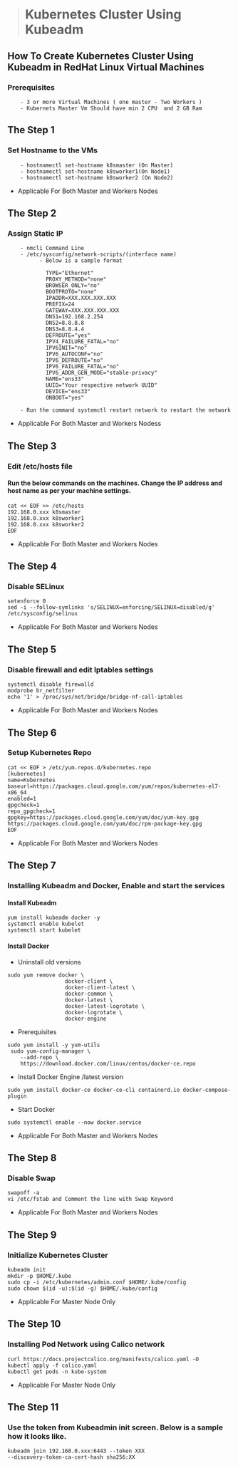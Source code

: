 > # Kubernetes Cluster Using Kubeadm

## How To Create Kubernetes Cluster Using Kubeadm in RedHat Linux Virtual Machines

###  Prerequisites
```
    - 3 or more Virtual Machines ( one master - Two Workers )
    - Kubernets Master Vm Should have min 2 CPU  and 2 GB Ram
```
## The Step 1
### Set Hostname to the VMs
```
    - hostnamectl set-hostname k8smaster (On Master)
    - hostnamectl set-hostname k8sworker1(On Node1)
    - hostnamectl set-hostname k8sworker2 (On Node2)
```
- Applicable For Both Master and Workers Nodes

## The Step 2
### Assign Static IP
```
    - nmcli Command Line 
    - /etc/sysconfig/network-scripts/(interface name)
          - Below is a sample format

            TYPE="Ethernet"
            PROXY_METHOD="none"
            BROWSER_ONLY="no"
            BOOTPROTO="none"
            IPADDR=XXX.XXX.XXX.XXX
            PREFIX=24
            GATEWAY=XXX.XXX.XXX.XXX
            DNS1=192.168.2.254
            DNS2=8.8.8.8
            DNS3=8.8.4.4
            DEFROUTE="yes"
            IPV4_FAILURE_FATAL="no"
            IPV6INIT="no"
            IPV6_AUTOCONF="no"
            IPV6_DEFROUTE="no"
            IPV6_FAILURE_FATAL="no"
            IPV6_ADDR_GEN_MODE="stable-privacy"
            NAME="ens33"
            UUID="Your respective network UUID"
            DEVICE="ens33"
            ONBOOT="yes"

    - Run the command systemctl restart network to restart the network
```
- Applicable For Both Master and Workers Nodess

## The Step 3
### Edit /etc/hosts file
#### Run the below commands on the machines. Change the IP address and host name as per your machine settings. 
```
cat << EOF >> /etc/hosts
192.168.0.xxx k8smaster
192.168.0.xxx k8sworker1
192.168.0.xxx k8sworker2
EOF
```
- Applicable For Both Master and Workers Nodes

## The Step 4
### Disable SELinux
```
setenforce 0
sed -i --follow-symlinks 's/SELINUX=enforcing/SELINUX=disabled/g' /etc/sysconfig/selinux
```
- Applicable For Both Master and Workers Nodes

## The Step 5
### Disable firewall and edit Iptables settings
```
systemctl disable firewalld
modprobe br_netfilter
echo '1' > /proc/sys/net/bridge/bridge-nf-call-iptables
```
- Applicable For Both Master and Workers Nodes

## The Step 6
### Setup Kubernetes Repo
```
cat << EOF > /etc/yum.repos.d/kubernetes.repo
[kubernetes]
name=Kubernetes
baseurl=https://packages.cloud.google.com/yum/repos/kubernetes-el7-x86_64
enabled=1
gpgcheck=1
repo_gpgcheck=1
gpgkey=https://packages.cloud.google.com/yum/doc/yum-key.gpg https://packages.cloud.google.com/yum/doc/rpm-package-key.gpg
EOF
```
- Applicable For Both Master and Workers Nodes

## The Step 7
### Installing Kubeadm and Docker, Enable and start the services
#### Install Kubeadm
```
yum install kubeadm docker -y
systemctl enable kubelet
systemctl start kubelet
```
#### Install Docker
- Uninstall old versions
```
sudo yum remove docker \
                  docker-client \
                  docker-client-latest \
                  docker-common \
                  docker-latest \
                  docker-latest-logrotate \
                  docker-logrotate \
                  docker-engine
```
- Prerequisites
```
sudo yum install -y yum-utils
 sudo yum-config-manager \
    --add-repo \
    https://download.docker.com/linux/centos/docker-ce.repo
```
- Install Docker Engine /latest version
```
sudo yum install docker-ce docker-ce-cli containerd.io docker-compose-plugin
```
- Start Docker
```
sudo systemctl enable --now docker.service
```
- Applicable For Both Master and Workers Nodes

## The Step 8
### Disable Swap
```
swapoff -a
vi /etc/fstab and Comment the line with Swap Keyword
```
- Applicable For Both Master and Workers Nodes

## The Step 9
### Initialize Kubernetes Cluster
```
kubeadm init
mkdir -p $HOME/.kube
sudo cp -i /etc/kubernetes/admin.conf $HOME/.kube/config
sudo chown $(id -u):$(id -g) $HOME/.kube/config
```
- Applicable For Master Node Only

## The Step 10
### Installing Pod Network using Calico network
```
curl https://docs.projectcalico.org/manifests/calico.yaml -O
kubectl apply -f calico.yaml
kubectl get pods -n kube-system
```
- Applicable For Master Node Only

## The Step 11
### Use the token from Kubeadmin init screen. Below is a sample how it looks like.
```
kubeadm join 192.168.0.xxx:6443 --token XXX
--discovery-token-ca-cert-hash sha256:XX
```

